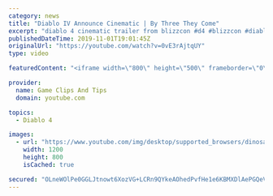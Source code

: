 ```yaml
---
category: news
title: "Diablo IV Announce Cinematic | By Three They Come"
excerpt: "diablo 4 cinematic trailer from blizzcon #d4 #blizzcon #diablo."
publishedDateTime: 2019-11-01T19:01:45Z
originalUrl: "https://youtube.com/watch?v=0vE3rAjtqUY"
type: video

featuredContent: "<iframe width=\"800\" height=\"500\" frameborder=\"0\" src=\"https://www.youtube.com/embed/0vE3rAjtqUY\" allow=\"accelerometer; autoplay; encrypted-media; gyroscope; picture-in-picture\" allowfullscreen></iframe>"

provider:
  name: Game Clips And Tips
  domain: youtube.com

topics:
  - Diablo 4

images:
  - url: "https://www.youtube.com/img/desktop/supported_browsers/dinosaur.png"
    width: 1200
    height: 800
    isCached: true

secured: "OLneWOlPe0GGLJtnowt6XozVG+LCRn9QYkeAOhedPvfHe1e6KBMXDlAePGQeVBuUooFhhXLfI6XiQ3mhNAUGgnkoM2WK+An08RcEx+II5T6Swoa3IPY5R+6Sp7iItsW4OBdSILObOLpM0A58QgSWgOez+K7pOyryV6EYb2Nojc1yrGSuXP48b6HcG3mbUI3RK7yfrRF8D3t3Sn5LU4kuWTvNaCnG4NnhN8mNSl6nZqxbzwTzA3wey9oso7lIHKECLo2SXRGLQP+RHvldNQbf02ByQjOWDGy3lhYvuDK5bzNF/ZKVfFqRatuXCAU/9OMLOwnbQ1UWqOWwC0jeLvIukU6S5/gAvg9pdoUhUxXj08NNBYt45o0rv9EAjBGxV0kG30s1AQqBaH+1DtUsSK8KjA==;6NRaEKa+fD0Itmw4ZF18jw=="
---
```


